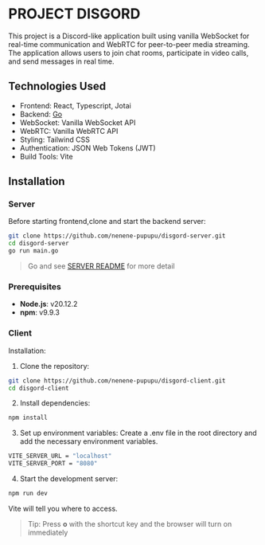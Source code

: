 # PROJECT DISGORD

This project is a Discord-like application built using vanilla WebSocket for real-time communication and WebRTC for peer-to-peer media streaming. The application allows users to join chat rooms, participate in video calls, and send messages in real time.

## Technologies Used

- Frontend: React, Typescript, Jotai
- Backend: [Go](https://github.com/nenene-pupupu/disgord-server)
- WebSocket: Vanilla WebSocket API
- WebRTC: Vanilla WebRTC API
- Styling: Tailwind CSS
- Authentication: JSON Web Tokens (JWT)
- Build Tools: Vite

## Installation

### Server

Before starting frontend,clone and start the backend server:

```bash
git clone https://github.com/nenene-pupupu/disgord-server.git
cd disgord-server
go run main.go
```

> Go and see [SERVER README](https://github.com/nenene-pupupu/disgord-server) for more detail

### Prerequisites

- **Node.js**: v20.12.2
- **npm**: v9.9.3

### Client

Installation:

1. Clone the repository:

```bash
git clone https://github.com/nenene-pupupu/disgord-client.git
cd disgord-client
```

2. Install dependencies:

```bash
npm install
```

3. Set up environment variables:
   Create a .env file in the root directory and add the necessary environment variables.

```bash
VITE_SERVER_URL = "localhost"
VITE_SERVER_PORT = "8080"
```

4. Start the development server:

```bash
npm run dev
```

Vite will tell you where to access.

> Tip: Press **o** with the shortcut key and the browser will turn on immediately
